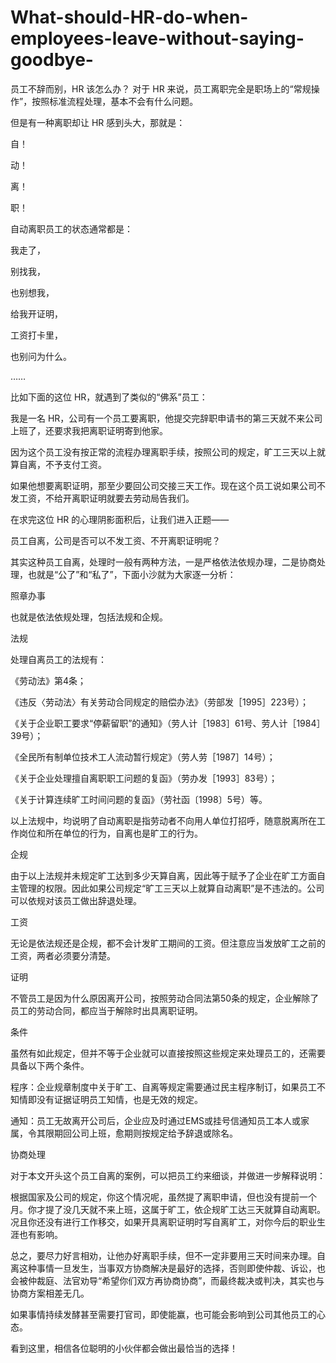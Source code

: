 # What-should-HR-do-when-employees-leave-without-saying-goodbye-
员工不辞而别，HR 该怎么办？
对于 HR 来说，员工离职完全是职场上的“常规操作”，按照标准流程处理，基本不会有什么问题。

 

但是有一种离职却让 HR 感到头大，那就是：

 

自！

动！

离！

职！







自动离职员工的状态通常都是：

 

我走了，

 

别找我，



也别想我，

 

给我开证明，

 

工资打卡里，

 

也别问为什么。

 ……







比如下面的这位 HR，就遇到了类似的“佛系”员工：

 

我是一名 HR，公司有一个员工要离职，他提交完辞职申请书的第三天就不来公司上班了，还要求我把离职证明寄到他家。

 

因为这个员工没有按正常的流程办理离职手续，按照公司的规定，旷工三天以上就算自离，不予支付工资。

 

如果他想要离职证明，那至少要回公司交接三天工作。现在这个员工说如果公司不发工资，不给开离职证明就要去劳动局告我们。

 

在求完这位 HR 的心理阴影面积后，让我们进入正题——

 

员工自离，公司是否可以不发工资、不开离职证明呢？

 

其实这种员工自离，处理时一般有两种方法，一是严格依法依规办理，二是协商处理，也就是“公了”和“私了”，下面小沙就为大家逐一分析：

 



照章办事

 

也就是依法依规处理，包括法规和企规。

 

法规

 

处理自离员工的法规有：

 

《劳动法》第4条；



《违反〈劳动法〉有关劳动合同规定的赔偿办法》（劳部发［1995］223号）；



《关于企业职工要求“停薪留职”的通知》（劳人计［1983］61号、劳人计［1984］39号）；



《全民所有制单位技术工人流动暂行规定》（劳人劳［1987］14号）；



《关于企业处理擅自离职职工问题的复函》（劳办发［1993］83号）；



《关于计算连续旷工时间问题的复函》（劳社函〔1998〕5号）等。

 

以上法规中，均说明了自动离职是指劳动者不向用人单位打招呼，随意脱离所在工作岗位和所在单位的行为，自离也是旷工的行为。

 

企规

 

由于以上法规并未规定旷工达到多少天算自离，因此等于赋予了企业在旷工方面自主管理的权限。因此如果公司规定“旷工三天以上就算自动离职”是不违法的。公司可以依规对该员工做出辞退处理。

 

工资

 

无论是依法规还是企规，都不会计发旷工期间的工资。但注意应当发放旷工之前的工资，两者必须要分清楚。

 

证明

 

不管员工是因为什么原因离开公司，按照劳动合同法第50条的规定，企业解除了员工的劳动合同，都应当于解除时出具离职证明。

 

条件

 

虽然有如此规定，但并不等于企业就可以直接按照这些规定来处理员工的，还需要具备以下两个条件。

 

程序：企业规章制度中关于旷工、自离等规定需要通过民主程序制订，如果员工不知情即没有证据证明员工知情，也是无效的规定。

 

通知：员工无故离开公司后，企业应及时通过EMS或挂号信通知员工本人或家属，令其限期回公司上班，愈期则按规定给予辞退或除名。


协商处理

 

对于本文开头这个员工自离的案例，可以把员工约来细谈，并做进一步解释说明：

 

根据国家及公司的规定，你这个情况呢，虽然提了离职申请，但也没有提前一个月。你才提了没几天就不来上班，这属于旷工，依企规旷工达三天就算自动离职。况且你还没有进行工作移交，如果开具离职证明时写自离旷工，对你今后的职业生涯也有影响。

 

总之，要尽力好言相劝，让他办好离职手续，但不一定非要用三天时间来办理。自离这种事情一旦发生，当事双方协商解决是最好的选择，否则即使仲裁、诉讼，也会被仲裁庭、法官劝导“希望你们双方再协商协商”，而最终裁决或判决，其实也与协商方案相差无几。

 

如果事情持续发酵甚至需要打官司，即使能赢，也可能会影响到公司其他员工的心态。



看到这里，相信各位聪明的小伙伴都会做出最恰当的选择！
